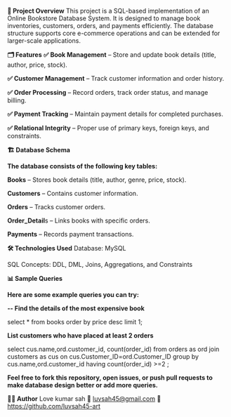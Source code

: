 **📌 Project Overview**
This project is a SQL-based implementation of an Online Bookstore Database System. It is designed to manage book inventories, customers, orders, and payments efficiently. The database structure supports core e-commerce operations and can be extended for larger-scale applications.

**🗂️ Features**
**✅ Book Management** – Store and update book details (title, author, price, stock).

**✅ Customer Management** – Track customer information and order history.

**✅ Order Processing** – Record orders, track order status, and manage billing.

**✅ Payment Tracking** – Maintain payment details for completed purchases.

**✅ Relational Integrity** – Proper use of primary keys, foreign keys, and constraints.

**🏗️ Database Schema**

**The database consists of the following key tables:**

**Books** – Stores book details (title, author, genre, price, stock).

**Customers** – Contains customer information.

**Orders** – Tracks customer orders.

**Order_Detail**s – Links books with specific orders.

**Payments** – Records payment transactions.


**🛠️ Technologies Used**
Database: MySQL 

SQL Concepts: DDL, DML, Joins, Aggregations, and Constraints

**📊 Sample Queries**

**Here are some example queries you can try:**

**-- Find the details of the most expensive book**

select *
from books
order by price desc limit 1;

**List customers who have placed at least 2 orders**

select cus.name,ord.customer_id, count(order_id) 
from orders as ord
join customers as cus
on cus.Customer_ID=ord.Customer_ID
group by cus.name,ord.customer_id
having  count(order_id) >=2 ;


**Feel free to fork this repository, open issues, or push pull requests to make database design better or add more queries.**

**🧑‍💻 Author**
Love kumar sah
📧 luvsah45@gmail.com
🔗 https://github.com/luvsah45-art
